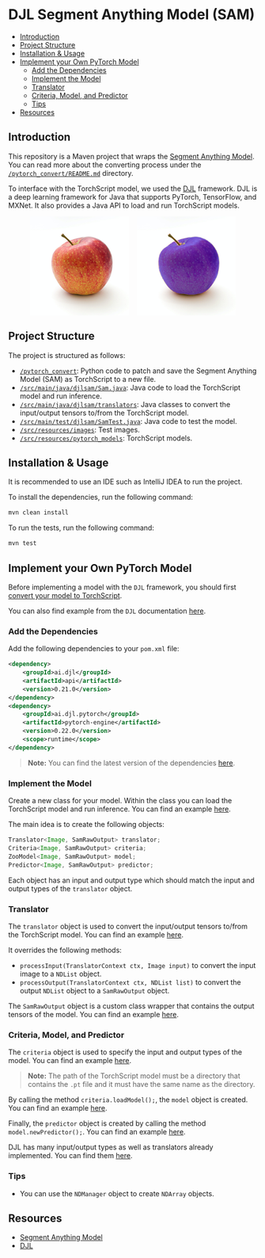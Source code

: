 <h1>DJL Segment Anything Model (SAM)</h1>

- [Introduction](#introduction)
- [Project Structure](#project-structure)
- [Installation \& Usage](#installation--usage)
- [Implement your Own PyTorch Model](#implement-your-own-pytorch-model)
  - [Add the Dependencies](#add-the-dependencies)
  - [Implement the Model](#implement-the-model)
  - [Translator](#translator)
  - [Criteria, Model, and Predictor](#criteria-model-and-predictor)
  - [Tips](#tips)
- [Resources](#resources)

## Introduction

This repository is a Maven project that wraps the [Segment Anything Model](https://github.com/facebookresearch/segment-anything). You can read more about the converting process under the [`/pytorch_convert/README.md`](/pytorch_convert/README.md) directory.

To interface with the TorchScript model, we used the [DJL](https://djl.ai/) framework. DJL is a deep learning framework for Java that supports PyTorch, TensorFlow, and MXNet. It also provides a Java API to load and run TorchScript models.

<div style="display: flex; justify-content: center; gap: 1rem">
    <img src="src/resources/images/test.jpg" width=200>
    <img src="src/resources/images/test_out.png" width=200>
</div>

## Project Structure

The project is structured as follows:

- [`/pytorch_convert`](/pytorch_convert): Python code to patch and save the Segment Anything Model (SAM) as TorchScript to a new file.
- [`/src/main/java/djlsam/Sam.java`](/src/main/java/djlsam/Sam.java): Java code to load the TorchScript model and run inference.
- [`/src/main/java/djlsam/translators`](/src/main/java/djlsam/translators): Java classes to convert the input/output tensors to/from the TorchScript model.
- [`/src/main/test/djlsam/SamTest.java`](/src/main/test/djlsam/SamTest.java): Java code to test the model.
- [`/src/resources/images`](/src/resources/images): Test images.
- [`/src/resources/pytorch_models`](/src/resources/pytorch_models): TorchScript models.

## Installation & Usage

It is recommended to use an IDE such as IntelliJ IDEA to run the project.

To install the dependencies, run the following command:

```bash
mvn clean install
```

To run the tests, run the following command:

```bash
mvn test
```

## Implement your Own PyTorch Model

Before implementing a model with the `DJL` framework, you should first [convert your model to TorchScript](/pytorch_convert/README.md#convert-the-model-to-torchscript).

You can also find example from the `DJL` documentation [here](http://docs.djl.ai/examples/index.html).

### Add the Dependencies

Add the following dependencies to your `pom.xml` file:

```xml
<dependency>
    <groupId>ai.djl</groupId>
    <artifactId>api</artifactId>
    <version>0.21.0</version>
</dependency>
<dependency>
    <groupId>ai.djl.pytorch</groupId>
    <artifactId>pytorch-engine</artifactId>
    <version>0.22.0</version>
    <scope>runtime</scope>
</dependency>
```

> **Note:** You can find the latest version of the dependencies [here](https://mvnrepository.com).

### Implement the Model

Create a new class for your model. Within the class you can load the TorchScript model and run inference. You can find an example [here](/src/main/java/djlsam/Sam.java).

The main idea is to create the following objects:

```java
Translator<Image, SamRawOutput> translator;
Criteria<Image, SamRawOutput> criteria;
ZooModel<Image, SamRawOutput> model;
Predictor<Image, SamRawOutput> predictor;
```

Each object has an input and output type which should match the input and output types of the `translator` object.

### Translator

The `translator` object is used to convert the input/output tensors to/from the TorchScript model. You can find an example [here](/src/main/java/djlsam/translators/SamTranslator.java).

It overrides the following methods:

- `processInput(TranslatorContext ctx, Image input)` to convert the input image to a `NDList` object.
- `processOutput(TranslatorContext ctx, NDList list)` to convert the output `NDList` object to a `SamRawOutput` object.

The `SamRawOutput` object is a custom class wrapper that contains the output tensors of the model. You can find an example [here](/src/main/java/djlsam/SamRawOutput.java).

### Criteria, Model, and Predictor

The `criteria` object is used to specify the input and output types of the model. You can find an example [here](/src/main/java/djlsam/Sam.java#L35).

> **Note:** The path of the TorchScript model must be a directory that contains the `.pt` file and it must have the same name as the directory.

By calling the method `criteria.loadModel();`, the `model` object is created. You can find an example [here](/src/main/java/djlsam/Sam.java#L45).

Finally, the `predictor` object is created by calling the method `model.newPredictor();`. You can find an example [here](/src/main/java/djlsam/Sam.java#L49).

DJL has many input/output types as well as translators already implemented. You can find them [here](https://javadoc.io/doc/ai.djl/api/latest/index.html).

### Tips

- You can use the `NDManager` object to create `NDArray` objects.

## Resources

- [Segment Anything Model](https://github.com/facebookresearch/segment-anything)
- [DJL](https://djl.ai/)
